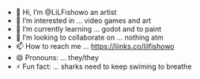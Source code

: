 - 👋 Hi, I’m @LiLFishowo an artist 
- 👀 I’m interested in ... video games and art
- 🌱 I’m currently learning ... godot and to paint
- 💞️ I’m looking to collaborate on ... nothing atm 
- 📫 How to reach me ... https://liinks.co/lilfishowo
- 😄 Pronouns: ... they/they
- ⚡ Fun fact: ... sharks need to keep swiming to breathe

<!---
LiLFishowo/LiLFishowo is a ✨ special ✨ repository because its `README.md` (this file) appears on your GitHub profile.
You can click the Preview link to take a look at your changes.
--->
